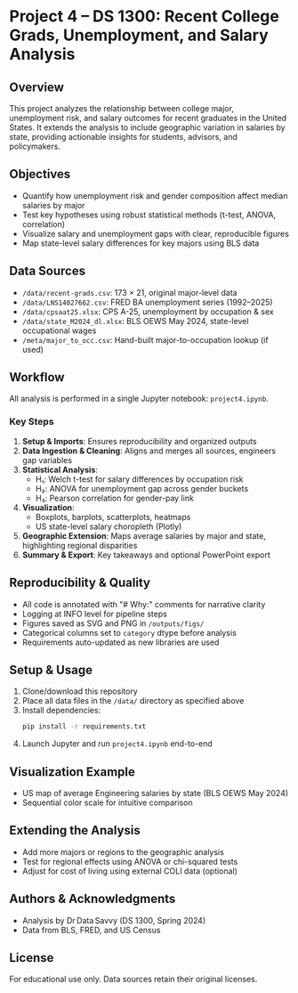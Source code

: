 # Project 4 – DS 1300: Recent College Grads, Unemployment, and Salary Analysis

## Overview
This project analyzes the relationship between college major, unemployment risk, and salary outcomes for recent graduates in the United States. It extends the analysis to include geographic variation in salaries by state, providing actionable insights for students, advisors, and policymakers.

## Objectives
- Quantify how unemployment risk and gender composition affect median salaries by major
- Test key hypotheses using robust statistical methods (t-test, ANOVA, correlation)
- Visualize salary and unemployment gaps with clear, reproducible figures
- Map state-level salary differences for key majors using BLS data

## Data Sources
- `/data/recent-grads.csv`: 173 × 21, original major-level data
- `/data/LNS14027662.csv`: FRED BA unemployment series (1992–2025)
- `/data/cpsaat25.xlsx`: CPS A-25, unemployment by occupation & sex
- `/data/state_M2024_dl.xlsx`: BLS OEWS May 2024, state-level occupational wages
- `/meta/major_to_occ.csv`: Hand-built major-to-occupation lookup (if used)

## Workflow
All analysis is performed in a single Jupyter notebook: `project4.ipynb`.

### Key Steps
1. **Setup & Imports**: Ensures reproducibility and organized outputs
2. **Data Ingestion & Cleaning**: Aligns and merges all sources, engineers gap variables
3. **Statistical Analysis**:
   - H₁: Welch t-test for salary differences by occupation risk
   - H₂: ANOVA for unemployment gap across gender buckets
   - H₃: Pearson correlation for gender-pay link
4. **Visualization**:
   - Boxplots, barplots, scatterplots, heatmaps
   - US state-level salary choropleth (Plotly)
5. **Geographic Extension**: Maps average salaries by major and state, highlighting regional disparities
6. **Summary & Export**: Key takeaways and optional PowerPoint export

## Reproducibility & Quality
- All code is annotated with "# Why:" comments for narrative clarity
- Logging at INFO level for pipeline steps
- Figures saved as SVG and PNG in `/outputs/figs/`
- Categorical columns set to `category` dtype before analysis
- Requirements auto-updated as new libraries are used

## Setup & Usage
1. Clone/download this repository
2. Place all data files in the `/data/` directory as specified above
3. Install dependencies:
   ```bash
   pip install -r requirements.txt
   ```
4. Launch Jupyter and run `project4.ipynb` end-to-end

## Visualization Example
- US map of average Engineering salaries by state (BLS OEWS May 2024)
- Sequential color scale for intuitive comparison

## Extending the Analysis
- Add more majors or regions to the geographic analysis
- Test for regional effects using ANOVA or chi-squared tests
- Adjust for cost of living using external COLI data (optional)

## Authors & Acknowledgments
- Analysis by Dr Data Savvy (DS 1300, Spring 2024)
- Data from BLS, FRED, and US Census

## License
For educational use only. Data sources retain their original licenses. 